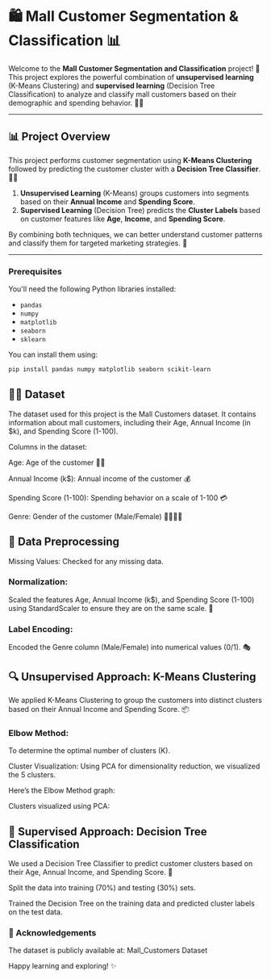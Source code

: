 # 🛍️ Mall Customer Segmentation & Classification 📊

Welcome to the **Mall Customer Segmentation and Classification** project! 🚀  
This project explores the powerful combination of **unsupervised learning** (K-Means Clustering) and **supervised learning** (Decision Tree Classification) to analyze and classify mall customers based on their demographic and spending behavior. 🏪💸

---

## 📊 Project Overview

This project performs customer segmentation using **K-Means Clustering** followed by predicting the customer cluster with a **Decision Tree Classifier**. 🧑‍💼

1. **Unsupervised Learning** (K-Means) groups customers into segments based on their **Annual Income** and **Spending Score**.
2. **Supervised Learning** (Decision Tree) predicts the **Cluster Labels** based on customer features like **Age**, **Income**, and **Spending Score**.

By combining both techniques, we can better understand customer patterns and classify them for targeted marketing strategies. 🎯

---

### Prerequisites

You'll need the following Python libraries installed:
- `pandas`
- `numpy`
- `matplotlib`
- `seaborn`
- `sklearn`

You can install them using:
```bash
pip install pandas numpy matplotlib seaborn scikit-learn
```


## 🧑‍💻 Dataset
The dataset used for this project is the Mall Customers dataset. It contains information about mall customers, including their Age, Annual Income (in $k), and Spending Score (1-100).

Columns in the dataset:

Age: Age of the customer 👶👵

Annual Income (k$): Annual income of the customer 💰

Spending Score (1-100): Spending behavior on a scale of 1-100 💳

Genre: Gender of the customer (Male/Female) 👨‍🦰👩‍🦱

## 🔧 Data Preprocessing
Missing Values: Checked for any missing data.

### Normalization: 
Scaled the features Age, Annual Income (k$), and Spending Score (1-100) using StandardScaler to ensure they are on the same scale. 📏

### Label Encoding:
 Encoded the Genre column (Male/Female) into numerical values (0/1). 🎭

## 🔍 Unsupervised Approach: K-Means Clustering
We applied K-Means Clustering to group the customers into distinct clusters based on their Annual Income and Spending Score. 📦

### Elbow Method:
 To determine the optimal number of clusters (K).

Cluster Visualization: Using PCA for dimensionality reduction, we visualized the 5 clusters.

Here’s the Elbow Method graph:

Clusters visualized using PCA:

## 🧠 Supervised Approach: Decision Tree Classification
We used a Decision Tree Classifier to predict customer clusters based on their Age, Annual Income, and Spending Score. 🌳

Split the data into training (70%) and testing (30%) sets.

Trained the Decision Tree on the training data and predicted cluster labels on the test data.

### 🙏 Acknowledgements
The dataset is publicly available at: Mall_Customers Dataset

Happy learning and exploring! ✨


